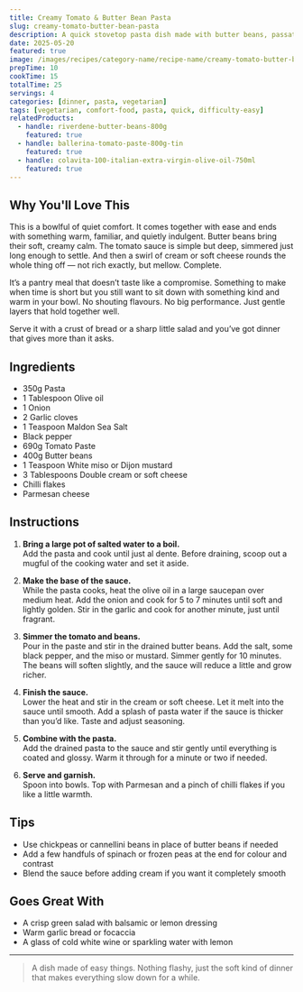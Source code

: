 ```yaml
---
title: Creamy Tomato & Butter Bean Pasta
slug: creamy-tomato-butter-bean-pasta
description: A quick stovetop pasta dish made with butter beans, passata, garlic, and a swirl of cream. Simple, comforting, and ready in under 30 minutes. The kind of meal that fills the house with warmth and the bowls with ease.
date: 2025-05-20
featured: true
image: /images/recipes/category-name/recipe-name/creamy-tomato-butter-bean-pasta.webp
prepTime: 10
cookTime: 15
totalTime: 25
servings: 4
categories: [dinner, pasta, vegetarian]
tags: [vegetarian, comfort-food, pasta, quick, difficulty-easy]
relatedProducts:
  - handle: riverdene-butter-beans-800g
    featured: true
  - handle: ballerina-tomato-paste-800g-tin
    featured: true
  - handle: colavita-100-italian-extra-virgin-olive-oil-750ml
    featured: true
---
```


## Why You'll Love This

This is a bowlful of quiet comfort. It comes together with ease and ends with something warm, familiar, and quietly indulgent. Butter beans bring their soft, creamy calm. The tomato sauce is simple but deep, simmered just long enough to settle. And then a swirl of cream or soft cheese rounds the whole thing off — not rich exactly, but mellow. Complete.

It’s a pantry meal that doesn’t taste like a compromise. Something to make when time is short but you still want to sit down with something kind and warm in your bowl. No shouting flavours. No big performance. Just gentle layers that hold together well.

Serve it with a crust of bread or a sharp little salad and you’ve got dinner that gives more than it asks.

## Ingredients

- 350g Pasta  
- 1 Tablespoon Olive oil  
- 1 Onion  
- 2 Garlic cloves  
- 1 Teaspoon Maldon Sea Salt  
- Black pepper  
- 690g Tomato Paste  
- 400g Butter beans  
- 1 Teaspoon White miso or Dijon mustard  
- 3 Tablespoons Double cream or soft cheese  
- Chilli flakes  
- Parmesan cheese

## Instructions

1. **Bring a large pot of salted water to a boil.**  
   Add the pasta and cook until just al dente. Before draining, scoop out a mugful of the cooking water and set it aside.

2. **Make the base of the sauce.**  
   While the pasta cooks, heat the olive oil in a large saucepan over medium heat. Add the onion and cook for 5 to 7 minutes until soft and lightly golden. Stir in the garlic and cook for another minute, just until fragrant.

3. **Simmer the tomato and beans.**  
   Pour in the paste and stir in the drained butter beans. Add the salt, some black pepper, and the miso or mustard. Simmer gently for 10 minutes. The beans will soften slightly, and the sauce will reduce a little and grow richer.

4. **Finish the sauce.**  
   Lower the heat and stir in the cream or soft cheese. Let it melt into the sauce until smooth. Add a splash of pasta water if the sauce is thicker than you’d like. Taste and adjust seasoning.

5. **Combine with the pasta.**  
   Add the drained pasta to the sauce and stir gently until everything is coated and glossy. Warm it through for a minute or two if needed.

6. **Serve and garnish.**  
   Spoon into bowls. Top with Parmesan and a pinch of chilli flakes if you like a little warmth.

## Tips

- Use chickpeas or cannellini beans in place of butter beans if needed  
- Add a few handfuls of spinach or frozen peas at the end for colour and contrast  
- Blend the sauce before adding cream if you want it completely smooth  

## Goes Great With

- A crisp green salad with balsamic or lemon dressing  
- Warm garlic bread or focaccia  
- A glass of cold white wine or sparkling water with lemon

---
> A dish made of easy things. Nothing flashy, just the soft kind of dinner that makes everything slow down for a while.